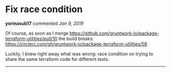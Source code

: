 # Fix race condition

**yorinasub17** commented *Jan 9, 2019*

Of course, as soon as I merge https://github.com/gruntwork-io/package-terraform-utilities/pull/10 the build breaks: https://circleci.com/gh/gruntwork-io/package-terraform-utilities/56

Luckily, I knew right away what was wrong: race condition on trying to share the same terraform code for different tests.
<br />
***


